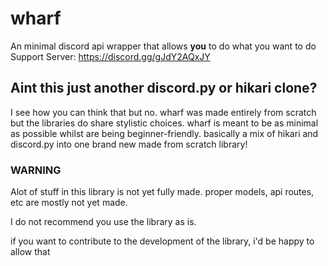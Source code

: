 # wharf

An minimal discord api wrapper that allows **you** to do what you want to do
<br>
Support Server: https://discord.gg/gJdY2AQxJY



## Aint this just another discord.py or hikari clone?
I see how you can think that but no. wharf was made entirely from scratch but the libraries do share stylistic choices. wharf is meant to be as minimal as possible whilst are being beginner-friendly. basically a mix of hikari and discord.py into one brand new made from scratch library!

### WARNING

Alot of stuff in this library is not yet fully made. proper models, api routes, etc are mostly not yet made.

I do not recommend you use the library as is.

if you want to contribute to the development of the library, i'd be happy to allow that
